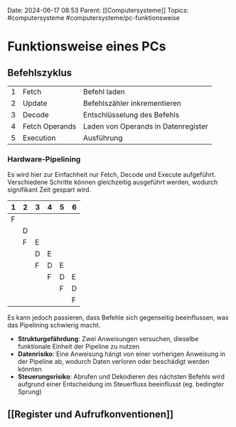 Date: 2024-06-17 08:53
Parent: [[Computersysteme]]
Topics: #computersysteme #computersysteme/pc-funktionsweise

# Funktionsweise eines PCs

## Befehlszyklus

|     |                |                                     |
| --- | -------------- | ----------------------------------- |
| 1   | Fetch          | Befehl laden                        |
| 2   | Update         | Befehlszähler inkrementieren        |
| 3   | Decode         | Entschlüsselung des Befehls         |
| 4   | Fetch Operands | Laden von Operands in Datenregister |
| 5   | Execution      | Ausführung                          | 

### Hardware-Pipelining

Es wird hier zur Einfachheit nur Fetch, Decode und Execute aufgeführt.
Verschiedene Schritte können gleichzeitig ausgeführt werden, wodurch signifikant Zeit gespart wird.

| 1   | 2   | 3   | 4   | 5   | 6   | 
| --- | --- | --- | --- | --- | --- |
| F   |     |     |     |     |     |
|     | D   |     |     |     |     |
|     | F   | E   |     |     |     |
|     |     | D   | E   |     |     |
|     |     | F   | D   | E   |     |
|     |     |     | F   | D   | E   |
|     |     |     |     | F   | D   |
|     |     |     |     |     | F   |

Es kann jedoch passieren, dass Befehle sich gegenseitig beeinflussen, was das Pipelining schwierig macht.

- **Strukturgefährdung**: Zwei Anweisungen versuchen, dieselbe funktionale Einheit der Pipeline zu nutzen
- **Datenrisiko**: Eine Anweisung hängt von einer vorherigen Anweisung in der Pipeline ab, wodurch Daten verloren oder beschädigt werden könnten
- **Steuerungsrisiko**: Abrufen und Dekodieren des nächsten Befehls wird aufgrund einer Entscheidung im Steuerfluss beeinflusst (eg. bedingter Sprung)

## [[Register und Aufrufkonventionen]]